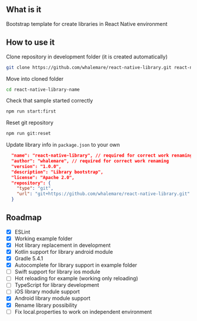 What is it
----------

Bootstrap template for create libraries in React Native environment

How to use it
-------------

Clone repository in development folder (it is created automatically)
```bash
git clone https://github.com/whalemare/react-native-library.git react-native-library-name
```

Move into cloned folder
```bash
cd react-native-library-name
```

Check that sample started correctly
```bash
npm run start:first
```

Reset git repository
```bash
npm run git:reset
```

Update library info in `package.json` to your own
```json
  "name": "react-native-library", // required for correct work renaming
  "author": "whalemare", // required for correct work renaming
  "version": "1.0.0",
  "description": "Library bootstrap",
  "license": "Apache 2.0",
  "repository": {
    "type": "git",
    "url": "git+https://github.com/whalemare/react-native-library.git"
  }
```

Roadmap
--------

- [x] ESLint
- [x] Working example folder
- [x] Hot library replacement in development 
- [x] Kotlin support for library android module
- [x] Gradle 5.4.1
- [x] Autocomplete for library support in example folder
- [ ] Swift support for library ios module
- [ ] Hot reloading for example (working only reloading)
- [ ] TypeScript for library development
- [ ] iOS library module support
- [x] Android library module support
- [x] Rename library possibility
- [ ] Fix local.properties to work on independent environment
